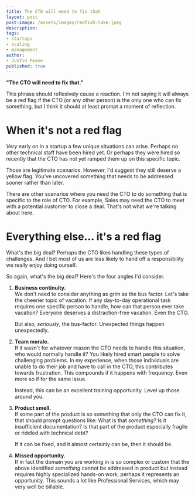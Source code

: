 ```yaml
---
title: The CTO will need to fix that
layout: post
post-image: /assets/images/redfish-lake.jpeg
description: 
tags:
- startups
- scaling
- management
author: 
- Justin Pease
published: true
---
```


**"The CTO will need to fix that."**

This phrase should reflexively cause a reaction. I'm not saying it will always
be a red flag if the CTO (or any other person) is the only one who can fix
something, but I think it should at least prompt a moment of reflection.

# When it's not a red flag

*Very* early on in a startup a few unique situations can arise. Perhaps no
other technical staff have been hired yet. Or perhaps they were hired so
recently that the CTO has not yet ramped them up on this specific topic.

Those are legitimate scenarios. However, I'd suggest they still deserve a yellow
flag. You've uncovered something that needs to be addressed sooner rather than
later.

There are other scenarios where you need the CTO to do something that is
specific to the role of CTO. For example, Sales may need the CTO to meet with
a potential customer to close a deal. That's not what we're talking about here.

# Everything else... it's a red flag

What's the big deal? Perhaps the CTO likes handling these types of challenges.
And I bet most of us are less likely to hand off a responsibility we really
enjoy doing ourself.

So again, what's the big deal? Here's the four angles I'd consider.

1. **Business continuity.**  
We don't need to consider anything as grim as the bus factor. Let's take the
cheerier topic of vacation. If any day-to-day operational task requires one
specific person to handle, how can that person ever take vacation? Everyone
deserves a distraction-free vacation. Even the CTO.

    But also, *seriously*, the bus-factor. Unexpected things happen unexpectedly.

2. **Team morale.**  
If it wasn't for whatever reason the CTO needs to handle this situation, who
would normally handle it? You likely hired smart people to solve challenging
problems. In my experience, when those individuals are unable to do their job
and have to call in the CTO, this contributes towards frustration. This
compounds if it happens with frequency. Even more so if for the same issue.

    Instead, this can be an excellent training opportunity. Level up those
around you.

3. **Product smell.**  
If some part of the product is so *something* that only the CTO can fix it,
that should prompt questions like: What is that *something*? Is it insufficient
documentation? Is that part of the product especially fragile or riddled with
technical debt?

    If it can be fixed, and it almost certainly can be, then it should be.

4. **Missed opportunity.**  
If in fact the domain you are working in is so complex or custom that the above
identified *something* cannot be addressed in product but instead requires
highly specialized hands-on work, perhaps it represents an opportunity. This
sounds a lot like Professional Services, which may very well be billable.
